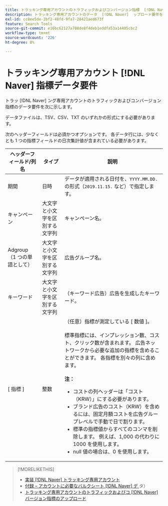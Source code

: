 ```yaml
---
title: トラッキング専用アカウントのトラフィックおよびコンバージョン指標  [!DNL Naver]  関するデータ要件
description: トラッキング専用アカウントのデータ  [!DNL Naver]  ップロード要件を参照します。
exl-id: cc8ee5de-2bf2-48fd-9fa7-28421aed673f
feature: Search Tools
source-git-commit: e16bc62127a708de8f4deb1eddfa53a14405cbc2
workflow-type: tm+mt
source-wordcount: '226'
ht-degree: 0%

---
```


# トラッキング専用アカウント [!DNL Naver] 指標データ要件

トラッ [!DNL Naver] ング専用アカウントのトラフィックおよびコンバージョン指標のデータ要件を次に示します。

データファイルは、TSV、CSV、TXT のいずれかの形式にする必要があります。

次のヘッダーフィールドは必須かつオプションです。 各データ行には、少なくとも 1 つの指標フィールドの日次集計値が含まれている必要があります。

| ヘッダーフィールド/列名 | タイプ | 説明 |
| ---- | ---- | ---- |
| 期間 | 日時 | データが適用される日付を、`YYYY.MM.DD.` の形式（`2019.11.15.` など）で指定します。 |
| キャンペーン | 大文字と小文字を区別する文字列 | キャンペーン名。 |
| Adgroup （1 つの単語として） | 大文字と小文字を区別する文字列 | 広告グループ名。 |
| キーワード | 大文字と小文字を区別する文字列 | （キーワード広告）広告を生成したキーワード。 |
| [ 指標 ] | 整数 | （任意）指標が測定している [ 数値 ]。</br><br> 標準指標には、インプレッション数、コスト、クリック数が含まれます。 広告ネットワークから必要な追加の指標を含めることができます。 各指標を別々の列に含めます。<br><br><b> 注：</b><ul><li>コストの列ヘッダーは「コスト （KRW）」にする必要があります。</li><li>ブランド広告のコスト（KRW）を含めるには、固定月額コストを広告グループレベルで手動で日で割ります。</li><li>標準の指標値からすべてのコンマを削除します。 例えば、1,000 の代わりに 1000 を使用します。</li><li>null 値の場合は、0 を使用します。</li></ul> |

>[!MORELIKETHIS]
>
>* [ 実装  [!DNL Naver]  トラッキング専用アカウント ](/help/search-social-commerce/campaign-management/naver-tracking-only-account-implement.md)
>* [ 付録 – アカウントに必要なバルクシート  [!DNL Naver]  デ ](/help/search-social-commerce/campaign-management/bulksheets/bulksheet-data-formats/bulksheet-data-naver.md) タ）
>* [ トラッキング専用アカウントのトラフィックおよびコ  [!DNL Naver]  バージョン指標のアップロード ](/help/search-social-commerce/tools/metrics-upload-tracking-campaigns/naver-tracking-campaigns-upload-metrics.md)
